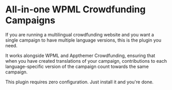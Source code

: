 All-in-one WPML Crowdfunding Campaigns
=================
If you are running a multilingual crowdfunding website and you want a single campaign to have multiple language versions, this is the plugin you need.   

It works alongside WPML and Appthemer Crowdfunding, ensuring that when you have created translations of your campaign, contributions to each language-specific version of the campaign count towards the same campaign. 

This plugin requires zero configuration. Just install it and you're done.
